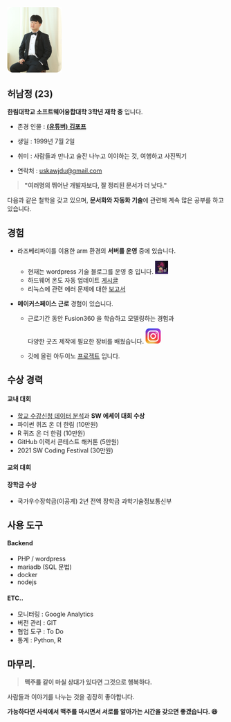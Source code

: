 <img src = 허남정.png width=25%>

## 허남정 (23) 

**한림대학교 소프트웨어융합대학 3학년 재학 중** 입니다.

- 존경 인물 : [**(유튜버) 김포프**](https://www.youtube.com/user/KimPopeTV)

- 생일 : 1999년 7월 2일

- 취미 : 사람들과 만나고 술잔 나누고 이야하는 것, 여행하고 사진찍기

- 연락처 : uskawjdu@gmail.com

     

> **"여러명의 뛰어난 개발자보다, 잘 정리된 문서가 더 낫다."**  

다음과 같은 철학을 갖고 있으며, **문서화와 자동화 기술**에 관련해 계속 많은 공부를 하고 있습니다.  



## 경험

- 라즈베리파이를 이용한 arm 환경의 **서버를 운영** 중에 있습니다. 

  - 현재는 wordpress 기술 블로그를 운영 중 입니다. <a taget="_blank" href="http://uskawjdu.iptime.org/"><img src="일러스트.png" alt="일러스트" width=30 height=30 /></a>
  - 하드웨어 온도 자동 업데이트 [게시글](http://uskawjdu.iptime.org/2021/10/24/%EB%9D%BC%EC%A6%88%EB%B2%A0%EB%A6%AC%ED%8C%8C%EC%9D%B44-%EC%98%A8%EB%8F%84/)
  - 리눅스에 관련 에러 문제에 대한 <a href="http://uskawjdu.iptime.org/category/%EB%A6%AC%EB%88%85%EC%8A%A4-%EA%B4%80%EB%A0%A8-%EA%B8%B0%EB%A1%9D/">보고서</a>

  

- **메이커스페이스 근로** 경험이 있습니다.  

  - 근로기간 동안 Fusion360 을 학습하고 모델링하는 경험과 

    다양한 굿즈 제작에 필요한 장비를 배웠습니다. <a href="https://www.instagram.com/namjeong.h/"><img src="./인스타그램 이모티콘.png" alt=인스타그램 width=35 height=35></a>

  - 깃에 올린 아두이노 <a href="https://github.com/CherryPichu/Arduino_Table_Clock">프로젝트</a> 입니다.

  
## 수상 경력
#### 교내 대회
 - <a href="https://github.com/CherryPichu/hallym_crawling" target="_blank" title="git저장소">학교 수강신청 데이터 분석</a>과 **SW 에세이 대회 수상**
 - 파이썬 퀴즈 온 더 한림 (10만원)
 - R 퀴즈 온 더 한림 (10만원)
 - GitHub 이력서 콘테스트 해커톤 (5만원)
 - 2021 SW Coding Festival (30만원)
  
#### 교외 대회

#### 장학금 수상
 -  국가우수장학금(이공계) 2년 전액 장학금 과학기술정보통신부

## 사용 도구

#### Backend

- PHP / wordpress
- mariadb (SQL 문법)
- docker
- nodejs

#### ETC..

- 모니터링 : Google Analytics
- 버전 관리 : GIT
- 협업 도구 : To Do 
- 통계 : Python, R



## 마무리.

> **맥주를 같이 마실 상대가 있다면 그것으로 행복하다.**

사람들과 이야기를 나누는 것을 굉장히 좋아합니다.  

**가능하다면 사석에서 맥주를 마시면서 서로를 알아가는 시간을 갖으면 좋겠습니다.  :laughing:**



